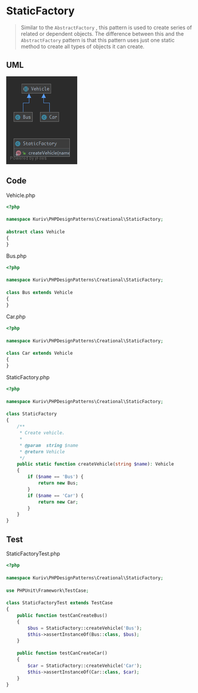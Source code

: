 # StaticFactory

> Similar to the `AbstractFactory` , this pattern is used to create series of related or dependent objects. The difference between this and the `AbstractFactory` pattern is that this pattern uses just one static method to create all types of objects it can create.

## UML

![StaticFactory](StaticFactory.png)

## Code

Vehicle.php

```php
<?php

namespace Kuriv\PHPDesignPatterns\Creational\StaticFactory;

abstract class Vehicle
{
}

```

Bus.php

```php
<?php

namespace Kuriv\PHPDesignPatterns\Creational\StaticFactory;

class Bus extends Vehicle
{
}

```

Car.php

```php
<?php

namespace Kuriv\PHPDesignPatterns\Creational\StaticFactory;

class Car extends Vehicle
{
}

```

StaticFactory.php

```php
<?php

namespace Kuriv\PHPDesignPatterns\Creational\StaticFactory;

class StaticFactory
{
    /**
     * Create vehicle.
     *
     * @param  string $name
     * @return Vehicle
     */
    public static function createVehicle(string $name): Vehicle
    {
        if ($name == 'Bus') {
            return new Bus;
        }
        if ($name == 'Car') {
            return new Car;
        }
    }
}

```

## Test

StaticFactoryTest.php

```php
<?php

namespace Kuriv\PHPDesignPatterns\Creational\StaticFactory;

use PHPUnit\Framework\TestCase;

class StaticFactoryTest extends TestCase
{
    public function testCanCreateBus()
    {
        $bus = StaticFactory::createVehicle('Bus');
        $this->assertInstanceOf(Bus::class, $bus);
    }

    public function testCanCreateCar()
    {
        $car = StaticFactory::createVehicle('Car');
        $this->assertInstanceOf(Car::class, $car);
    }
}

```


